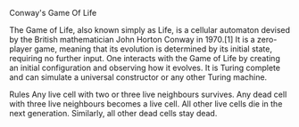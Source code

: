 Conway's Game Of Life

The Game of Life, also known simply as Life, is a cellular automaton devised by the British mathematician John Horton Conway in 1970.[1] It is a zero-player game, meaning that its evolution is determined by its initial state, requiring no further input. One interacts with the Game of Life by creating an initial configuration and observing how it evolves. It is Turing complete and can simulate a universal constructor or any other Turing machine.

Rules
Any live cell with two or three live neighbours survives.
Any dead cell with three live neighbours becomes a live cell.
All other live cells die in the next generation. Similarly, all other dead cells stay dead.